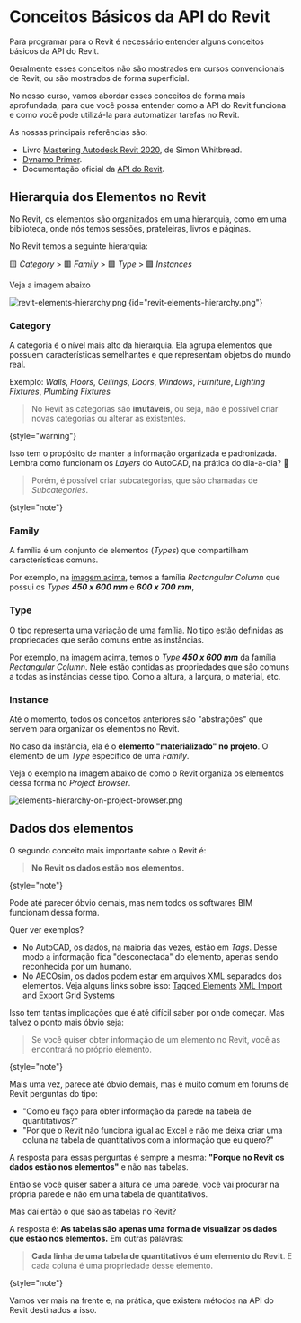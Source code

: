 # Conceitos Básicos da API do Revit

Para programar para o Revit é necessário entender alguns conceitos básicos da API do Revit.

Geralmente esses conceitos não são mostrados em cursos convencionais de Revit, ou são mostrados de forma superficial.

No nosso curso, vamos abordar esses conceitos de forma mais aprofundada, 
para que você possa entender como a API do Revit funciona e como você pode utilizá-la para automatizar tarefas no Revit.

As nossas principais referências são: 

* Livro [Mastering Autodesk Revit 2020](https://amzn.to/3NZIj1Y), de Simon 
Whitbread.
* [Dynamo Primer](https://primer.dynamobim.org/).
* Documentação oficial da [API do Revit](https://www.revitapidocs.com/2024/).

## Hierarquia dos Elementos no Revit

No Revit, os elementos são organizados em uma hierarquia, como em uma biblioteca, 
onde nós temos sessões, prateleiras, livros e páginas.

No Revit temos a seguinte hierarquia:

🟨 _Category_ > 🟥 _Family_ > 🟩 _Type_ > 🟪 _Instances_

Veja a imagem abaixo

![revit-elements-hierarchy.png](revit-elements-hierarchy.png) {id="revit-elements-hierarchy.png"}

### Category

A categoria é o nível mais alto da hierarquia. Ela agrupa elementos que possuem características semelhantes e que 
representam objetos do mundo real.

Exemplo: _Walls_, _Floors_, _Ceilings_, _Doors_, _Windows_, _Furniture_, _Lighting Fixtures_, _Plumbing Fixtures_

> No Revit as categorias são **imutáveis**, ou seja, não é possível criar novas categorias ou alterar as existentes.
> 
{style="warning"}

Isso tem o propósito de manter a informação organizada e padronizada. Lembra como funcionam os _Layers_ do AutoCAD, na prática 
do dia-a-dia? 🤯

> Porém, é possível criar subcategorias, que são chamadas de _Subcategories_.
> 
{style="note"}

### Family

A família é um conjunto de elementos (_Types_) que compartilham características comuns. 

Por exemplo, na [imagem acima](#revit-elements-hierarchy.png), temos a família _Rectangular Column_ que possui 
os _Types_ **_450 x 600 mm_** e **_600 x 700 mm_**,

### Type

O tipo representa uma variação de uma família. No tipo estão definidas as propriedades que serão comuns entre as instâncias.

Por exemplo, na [imagem acima](#revit-elements-hierarchy.png), temos o _Type_ **_450 x 600 mm_** da família _Rectangular Column_.
Nele estão contidas as propriedades que são comuns a todas as instâncias desse tipo. Como a altura, a largura, o material, etc.

### Instance

Até o momento, todos os conceitos anteriores são "abstrações" que servem para organizar os elementos no Revit.

No caso da instância, ela é o **elemento "materializado" no projeto**. O elemento de um _Type_ específico de uma _Family_.

Veja o exemplo na imagem abaixo de como o Revit organiza os elementos dessa forma no _Project Browser_.

![elements-hierarchy-on-project-browser.png](elements-hierarchy-on-project-browser.png)

## Dados dos elementos

O segundo conceito mais importante sobre o Revit é:

> **No Revit os dados estão nos elementos.**
> 
{style="note"}

Pode até parecer óbvio demais, mas nem todos os softwares BIM funcionam dessa forma.

Quer ver exemplos?

* No AutoCAD, os dados, na maioria das vezes, estão em _Tags_. Desse modo a informação fica "desconectada" do elemento, apenas sendo reconhecida por um humano.
* No AECOsim, os dados podem estar em arquivos XML separados dos elementos. Veja alguns links sobre isso:
<a href="https://docs.bentley.com/LiveContent/web/AECOsim%20Building%20Designer%20Help-v5/en/GUID-ACA8D618-A87D-4AE4-FFE4-227E77130AF1.html?form=MG0AV3">Tagged Elements</a>
<a href="https://docs.bentley.com/LiveContent/web/AECOsim%20Building%20Designer%20Help-v5/en/GridSystemXMLImportExportDbox.html?form=MG0AV3">XML Import and Export Grid Systems</a>

Isso tem tantas implicações que é até difícil saber por onde começar. Mas talvez o ponto mais óbvio seja:

> Se você quiser obter informação de um elemento no Revit, você as encontrará no próprio elemento.
> 
{style="note"}

Mais uma vez, parece até óbvio demais, mas é muito comum em forums de Revit perguntas do tipo:

* "Como eu faço para obter informação da parede na tabela de quantitativos?"
* "Por que o Revit não funciona igual ao Excel e não me deixa criar uma coluna na tabela de quantitativos com a informação que eu quero?"

A resposta para essas perguntas é sempre a mesma: **"Porque no Revit os dados estão nos elementos"** e não nas tabelas.

Então se você quiser saber a altura de uma parede, você vai procurar na própria parede e não em uma tabela de quantitativos.

Mas daí então o que são as tabelas no Revit? 

A resposta é: **As tabelas são apenas uma forma de visualizar os dados que estão nos elementos.** Em outras palavras:

> **Cada linha de uma tabela de quantitativos é um elemento do Revit**. E cada coluna é uma propriedade desse elemento.
> 
{style="note"}

Vamos ver mais na frente e, na prática, que existem métodos na API do Revit destinados a isso.
